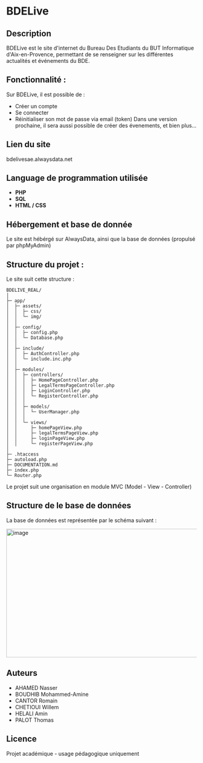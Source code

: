 # BDELive

## Description
BDELive est le site d'internet du Bureau Des Etudiants du BUT Informatique d'Aix-en-Provence, permettant de se renseigner sur les différentes actualités et événements du BDE.

## Fonctionnalité :
Sur BDELive, il est possible de :
- Créer un compte
- Se connecter
- Réinitialiser son mot de passe via email (token)
Dans une version prochaine, il sera aussi possible de créer des évenements, et bien plus...

## Lien du site
bdelivesae.alwaysdata.net

## Language de programmation utilisée
- **PHP**
- **SQL**
- **HTML / CSS**

## Hébergement et base de donnée 
Le site est hébérgé sur AlwaysData, ainsi que la base de données (propulsé par phpMyAdmin)

## Structure du projet : 
Le site suit cette structure : 
```
BDELIVE_REAL/
│
├─ app/
│  ├─ assets/
│  │  ├─ css/
│  │  └─ img/
│  │
│  ├─ config/
│  │  ├─ config.php
│  │  └─ Database.php
│  │
│  ├─ include/
│  │  ├─ AuthController.php
│  │  └─ include.inc.php
│  │
│  ├─ modules/
│  │  ├─ controllers/
│  │  │  ├─ HomePageController.php
│  │  │  ├─ LegalTermsPageController.php
│  │  │  ├─ LoginController.php
│  │  │  └─ RegisterController.php
│  │  │
│  │  ├─ models/
│  │  │  └─ UserManager.php
│  │  │
│  │  └─ views/
│  │     ├─ homePageView.php
│  │     ├─ legalTermsPageView.php
│  │     ├─ loginPageView.php
│  │     └─ registerPageView.php
│
├─ .htaccess
├─ autoload.php
├─ DOCUMENTATION.md
├─ index.php
└─ Router.php
```

Le projet suit une organisation en module MVC (Model - View - Controller)

## Structure de le base de données
La base de données est représentée par le schéma suivant : 

<img width="892" height="340" alt="image" src="https://github.com/user-attachments/assets/4c6c2363-da5c-47d6-99f5-854286a32db4" />

## Auteurs
- AHAMED Nasser
- BOUDHIB Mohammed-Amine
- CANTOR Romain
- CHETIOUI Willem
- HELALI Amin
- PALOT Thomas

## Licence 
Projet académique - usage pédagogique uniquement
